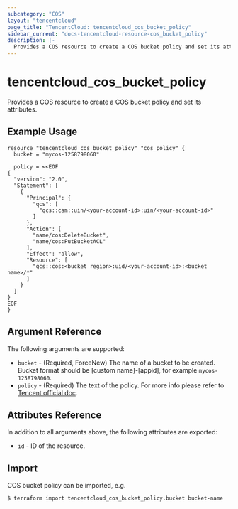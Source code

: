 ```yaml
---
subcategory: "COS"
layout: "tencentcloud"
page_title: "TencentCloud: tencentcloud_cos_bucket_policy"
sidebar_current: "docs-tencentcloud-resource-cos_bucket_policy"
description: |-
  Provides a COS resource to create a COS bucket policy and set its attributes.
---
```


# tencentcloud_cos_bucket_policy

Provides a COS resource to create a COS bucket policy and set its attributes.

## Example Usage

```hcl
resource "tencentcloud_cos_bucket_policy" "cos_policy" {
  bucket = "mycos-1258798060"

  policy = <<EOF
{
  "version": "2.0",
  "Statement": [
    {
      "Principal": {
        "qcs": [
          "qcs::cam::uin/<your-account-id>:uin/<your-account-id>"
        ]
      },
      "Action": [
        "name/cos:DeleteBucket",
        "name/cos:PutBucketACL"
      ],
      "Effect": "allow",
      "Resource": [
        "qcs::cos:<bucket region>:uid/<your-account-id>:<bucket name>/*"
      ]
    }
  ]
}
EOF
}
```

## Argument Reference

The following arguments are supported:

* `bucket` - (Required, ForceNew) The name of a bucket to be created. Bucket format should be [custom name]-[appid], for example `mycos-1258798060`.
* `policy` - (Required) The text of the policy. For more info please refer to [Tencent official doc](https://intl.cloud.tencent.com/document/product/436/18023).

## Attributes Reference

In addition to all arguments above, the following attributes are exported:

* `id` - ID of the resource.



## Import

COS bucket policy can be imported, e.g.

```
$ terraform import tencentcloud_cos_bucket_policy.bucket bucket-name
```

